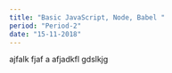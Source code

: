 ```yaml
---
title: "Basic JavaScript, Node, Babel "
period: "Period-2"
date: "15-11-2018"
---
```


ajfalk
fjaf a
 afjadkfl 
 gdslkjg